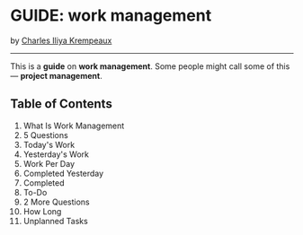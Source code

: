 # GUIDE: work management

by [Charles Iliya Krempeaux](http://changelog.ca/)

---

This is a **guide** on **work management**.
Some people might call some of this — **project management**.

## Table of Contents

1. What Is Work Management
2. 5 Questions
3. Today's Work
4. Yesterday's Work
5. Work Per Day
6. Completed Yesterday
7. Completed
8. To-Do
9. 2 More Questions
10. How Long
11. Unplanned Tasks
